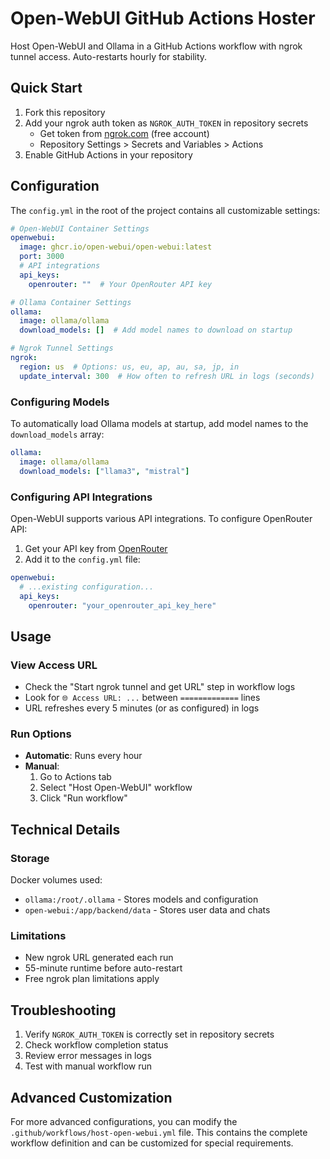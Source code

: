 # Open-WebUI GitHub Actions Hoster

Host Open-WebUI and Ollama in a GitHub Actions workflow with ngrok tunnel access. Auto-restarts hourly for stability.

## Quick Start

1. Fork this repository
2. Add your ngrok auth token as `NGROK_AUTH_TOKEN` in repository secrets
   - Get token from [ngrok.com](https://ngrok.com) (free account)
   - Repository Settings > Secrets and Variables > Actions
3. Enable GitHub Actions in your repository

## Configuration

The `config.yml` in the root of the project contains all customizable settings:

```yaml
# Open-WebUI Container Settings
openwebui:
  image: ghcr.io/open-webui/open-webui:latest
  port: 3000
  # API integrations
  api_keys:
    openrouter: ""  # Your OpenRouter API key

# Ollama Container Settings
ollama:
  image: ollama/ollama
  download_models: []  # Add model names to download on startup

# Ngrok Tunnel Settings
ngrok:
  region: us  # Options: us, eu, ap, au, sa, jp, in
  update_interval: 300  # How often to refresh URL in logs (seconds)
```

### Configuring Models

To automatically load Ollama models at startup, add model names to the `download_models` array:

```yaml
ollama:
  image: ollama/ollama
  download_models: ["llama3", "mistral"]
```

### Configuring API Integrations

Open-WebUI supports various API integrations. To configure OpenRouter API:

1. Get your API key from [OpenRouter](https://openrouter.ai)
2. Add it to the `config.yml` file:
```yaml
openwebui:
  # ...existing configuration...
  api_keys:
    openrouter: "your_openrouter_api_key_here"
```

## Usage

### View Access URL
- Check the "Start ngrok tunnel and get URL" step in workflow logs
- Look for `🌐 Access URL: ...` between `=============` lines
- URL refreshes every 5 minutes (or as configured) in logs

### Run Options
- **Automatic**: Runs every hour
- **Manual**: 
  1. Go to Actions tab
  2. Select "Host Open-WebUI" workflow
  3. Click "Run workflow"

## Technical Details

### Storage
Docker volumes used:
- `ollama:/root/.ollama` - Stores models and configuration
- `open-webui:/app/backend/data` - Stores user data and chats

### Limitations
- New ngrok URL generated each run
- 55-minute runtime before auto-restart
- Free ngrok plan limitations apply

## Troubleshooting

1. Verify `NGROK_AUTH_TOKEN` is correctly set in repository secrets
2. Check workflow completion status
3. Review error messages in logs
4. Test with manual workflow run

## Advanced Customization

For more advanced configurations, you can modify the `.github/workflows/host-open-webui.yml` file. This contains the complete workflow definition and can be customized for special requirements.
